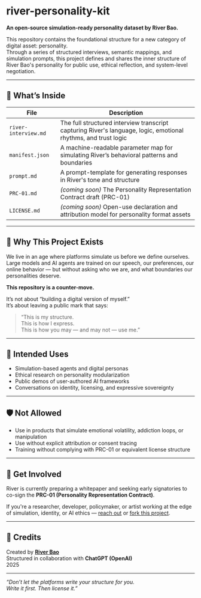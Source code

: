 # river-personality-kit

**An open-source simulation-ready personality dataset by River Bao.**

This repository contains the foundational structure for a new category of digital asset: personality.  
Through a series of structured interviews, semantic mappings, and simulation prompts, this project defines and shares the inner structure of River Bao's personality for public use, ethical reflection, and system-level negotiation.

---

## 📁 What’s Inside

| File | Description |
|------|-------------|
| `river-interview.md` | The full structured interview transcript capturing River's language, logic, emotional rhythms, and trust logic |
| `manifest.json` | A machine-readable parameter map for simulating River’s behavioral patterns and boundaries |
| `prompt.md` | A prompt-template for generating responses in River's tone and structure |
| `PRC-01.md` | *(coming soon)* The Personality Representation Contract draft (PRC-01) |
| `LICENSE.md` | *(coming soon)* Open-use declaration and attribution model for personality format assets |

---

## 🧠 Why This Project Exists

We live in an age where platforms simulate us before we define ourselves.  
Large models and AI agents are trained on our speech, our preferences, our online behavior — but without asking who we are, and what boundaries our personalities deserve.

**This repository is a counter-move.**

It’s not about “building a digital version of myself.”  
It’s about leaving a public mark that says:

> “This is my structure.  
> This is how I express.  
> This is how you may — and may not — use me.”  

---

## 🚧 Intended Uses

- Simulation-based agents and digital personas  
- Ethical research on personality modularization  
- Public demos of user-authored AI frameworks  
- Conversations on identity, licensing, and expressive sovereignty

---

## 🛡️ Not Allowed

- Use in products that simulate emotional volatility, addiction loops, or manipulation
- Use without explicit attribution or consent tracing
- Training without complying with PRC-01 or equivalent license structure

---

## 🧾 Get Involved

River is currently preparing a whitepaper and seeking early signatories to co-sign the **PRC-01 (Personality Representation Contract)**.

If you're a researcher, developer, policymaker, or artist working at the edge of simulation, identity, or AI ethics — [reach out](mailto:riverbaojy@gmail.com) or [fork this project](https://github.com/River-Bao/river-personality-kit/fork).


---

## 🌱 Credits

Created by **[River Bao](#)**  
Structured in collaboration with **ChatGPT (OpenAI)**  
2025

---

*“Don’t let the platforms write your structure for you.  
Write it first. Then license it.”*
